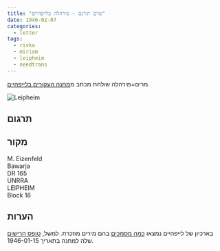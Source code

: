 ```yaml
---
title: "טרם תורגם - מירהלה בלייפהיים"
date: 1946-02-07
categories:
  - letter
tags:
  - rivka
  - miriam
  - leipheim
  - needtrans
---
```


מרים=מירהלה שולחת מכתב מ[מחנה העקורים בלייפהיים](https://he.wikipedia.org/wiki/%D7%9C%D7%99%D7%99%D7%A4%D7%94%D7%99%D7%99%D7%9D#%D7%9E%D7%97%D7%A0%D7%94_%D7%94%D7%A2%D7%A7%D7%95%D7%A8%D7%99%D7%9D_%D7%91%D7%9C%D7%99%D7%99%D7%A4%D7%94%D7%99%D7%99%D7%9D).

![Leipheim](/pupko-papers/assets/images/1946-02-07-miriam-leipheim.jpg)

## תרגום

## מקור

M. Eizenfeld  
Bawarja  
DR 165  
UNRRA  
LEIPHEIM  
Block 16

## הערות

בארכיון של לייפהיים נמצאו [כמה מסמכים](https://collections.arolsen-archives.org/de/search/person/66980003?s=miriam%20aizenfeld&t=222908&p=1) בהם מירים מוזכרת.
למשל, [טופס הרישום](https://collections-server.arolsen-archives.org/G/ITS_DATA_EXPORT_DP/03010101/0604/3134361/001.jpg)
שלה למחנה בתאריך 1946-01-15.
